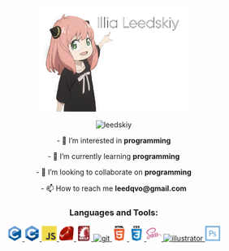 <div align="center">
        <img width=300px
                src="https://github.com/leedskiy/leedskiy/blob/9d2e9d9b5320b51d1fdde377da83134e383f5e5c/IMG1.png">
</div>

<p align="center">
        <img src="https://komarev.com/ghpvc/?username=leedskiy&label=Profile%20views&color=b0716c&style=flat&label=people who were caught in my anime monastery"
                alt="leedskiy" />
</p>

<p align="center"> - 👀 I’m interested in <b>programming</b></p>
<p align="center"> - 🌱 I’m currently learning <b>programming</b></p>
<p align="center"> - 💞️ I’m looking to collaborate on <b>programming</b></p>
<p align="center"> - 📫 How to reach me <b>leedqvo@gmail.com</b></p>

<h3 align="center">Languages and Tools:</h3>
<p align="center">
        <a href="https://www.cprogramming.com/" target="_blank" rel="noreferrer">
                <img src="https://raw.githubusercontent.com/devicons/devicon/master/icons/c/c-original.svg" alt="c"
                        width="30" height="30" />
        </a>
        <a href="https://www.w3schools.com/cpp/" target="_blank" rel="noreferrer">
                <img src="https://raw.githubusercontent.com/devicons/devicon/master/icons/cplusplus/cplusplus-original.svg"
                        alt="cplusplus" width="30" height="30" />
        </a>
        <a href="https://developer.mozilla.org/en-US/docs/Web/JavaScript" target="_blank" rel="noreferrer">
                <img src="https://raw.githubusercontent.com/devicons/devicon/master/icons/javascript/javascript-original.svg"
                        alt="javascript" width="30" height="30" />
        </a>
        <a href="https://www.ruby-lang.org/en/" target="_blank" rel="noreferrer">
                <img src="https://raw.githubusercontent.com/devicons/devicon/master/icons/ruby/ruby-original.svg"
                        alt="ruby" width="30" height="30" />
        </a>
        <a href="https://rubyonrails.org" target="_blank" rel="noreferrer">
                <img src="https://raw.githubusercontent.com/devicons/devicon/master/icons/rails/rails-original-wordmark.svg"
                        alt="rails" width="30" height="30" />
        </a>
        <a href="https://git-scm.com/" target="_blank" rel="noreferrer">
                <img src="https://www.vectorlogo.zone/logos/git-scm/git-scm-icon.svg" alt="git" width="30"
                        height="30" />
        </a>
        <a href="https://www.w3.org/html/" target="_blank" rel="noreferrer">
                <img src="https://raw.githubusercontent.com/devicons/devicon/master/icons/html5/html5-original-wordmark.svg"
                        alt="html5" width="30" height="30" />
        </a>
        <a href="https://www.w3schools.com/css/" target="_blank" rel="noreferrer">
                <img src="https://raw.githubusercontent.com/devicons/devicon/master/icons/css3/css3-original-wordmark.svg"
                        alt="css3" width="30" height="30" />
        </a>
        <a href="https://sass-lang.com" target="_blank" rel="noreferrer">
                <img src="https://raw.githubusercontent.com/devicons/devicon/master/icons/sass/sass-original.svg"
                        alt="sass" width="30" height="30" />
        </a>
        <a href="https://www.adobe.com/in/products/illustrator.html" target="_blank" rel="noreferrer">
                <img src="https://www.vectorlogo.zone/logos/adobe_illustrator/adobe_illustrator-icon.svg"
                        alt="illustrator" width="30" height="30" />
        </a>
        <a href="https://www.photoshop.com/en" target="_blank" rel="noreferrer">
                <img src="https://raw.githubusercontent.com/devicons/devicon/master/icons/photoshop/photoshop-line.svg"
                        alt="photoshop" width="30" height="30" />
        </a>
        </a>
</p>

<!---
leedskiy/leedskiy is a ✨ special ✨ repository because its `README.md` (this file) appears on your GitHub profile.
You can click the Preview link to take a look at your changes.
--->
